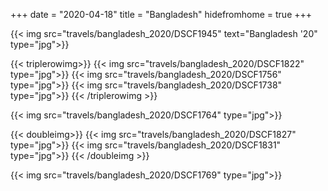 +++
date = "2020-04-18"
title = "Bangladesh"
hidefromhome = true
+++



{{< img src="travels/bangladesh_2020/DSCF1945" text="Bangladesh '20" type="jpg">}}

{{< triplerowimg>}}
    {{< img src="travels/bangladesh_2020/DSCF1822" type="jpg">}}
    {{< img src="travels/bangladesh_2020/DSCF1756" type="jpg">}}
    {{< img src="travels/bangladesh_2020/DSCF1738" type="jpg">}}
{{< /triplerowimg >}}

{{< img src="travels/bangladesh_2020/DSCF1764" type="jpg">}}

{{< doubleimg>}}
    {{< img src="travels/bangladesh_2020/DSCF1827" type="jpg">}}
    {{< img src="travels/bangladesh_2020/DSCF1831" type="jpg">}}
{{< /doubleimg >}}

{{< img src="travels/bangladesh_2020/DSCF1769" type="jpg">}}


